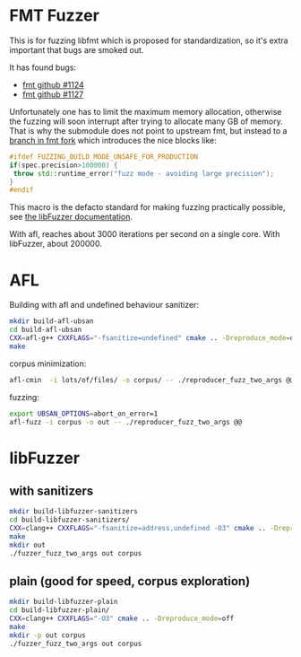 # FMT Fuzzer
This is for fuzzing libfmt which is proposed for standardization, so it's extra
important that bugs are smoked out.

It has found bugs:
- [fmt github #1124](https://github.com/fmtlib/fmt/issues/1124)
- [fmt github #1127](https://github.com/fmtlib/fmt/issues/1127)

Unfortunately one has to limit the maximum memory allocation, otherwise
the fuzzing will soon interrupt after trying to allocate many GB of memory. That is why the submodule
does not point to upstream fmt, but instead to a [branch in fmt fork](https://github.com/pauldreik/fmt/tree/fuzz) which introduces the nice blocks like:
```cpp
#ifdef FUZZING_BUILD_MODE_UNSAFE_FOR_PRODUCTION
if(spec.precision>100000) {
 throw std::runtime_error("fuzz mode - avoiding large precision");
}
#endif
```
This macro is the defacto standard for making fuzzing practically possible, see [the libFuzzer documentation](https://llvm.org/docs/LibFuzzer.html#fuzzer-friendly-build-mode).


With afl, reaches about 3000 iterations per second on a single core.
With libFuzzer, about 200000.

# AFL
Building with afl and undefined behaviour sanitizer:
```sh
mkdir build-afl-ubsan
cd build-afl-ubsan
CXX=afl-g++ CXXFLAGS="-fsanitize=undefined" cmake .. -Dreproduce_mode=on
make
```

corpus minimization:
```sh
afl-cmin  -i lots/of/files/ -o corpus/ -- ./reproducer_fuzz_two_args @@
```

fuzzing:
```sh
export UBSAN_OPTIONS=abort_on_error=1
afl-fuzz -i corpus -o out -- ./reproducer_fuzz_two_args @@
```

# libFuzzer

## with sanitizers

```sh
mkdir build-libfuzzer-sanitizers
cd build-libfuzzer-sanitizers/
CXX=clang++ CXXFLAGS="-fsanitize=address,undefined -O3" cmake .. -Dreproduce_mode=off
make
mkdir out
./fuzzer_fuzz_two_args out corpus
```

## plain (good for speed, corpus exploration)

```sh
mkdir build-libfuzzer-plain
cd build-libfuzzer-plain/
CXX=clang++ CXXFLAGS="-O3" cmake .. -Dreproduce_mode=off
make
mkdir -p out corpus
./fuzzer_fuzz_two_args out corpus
```
